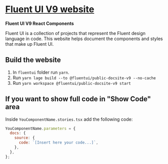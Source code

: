 # [Fluent UI V9 website](https://react.fluentui.dev/)

**Fluent UI V9 React Components**

Fluent UI is a collection of projects that represent the Fluent design language in code. This website helps document the components and styles that make up Fluent UI.

## Build the website

1. In `fluentui` folder run `yarn`.
2. Run `yarn lage build --to @fluentui/public-docsite-v9 --no-cache`
3. Run `yarn workspace @fluentui/public-docsite-v9 start`

## If you want to show full code in "Show Code" area

Inside `YouComponentName.stories.tsx` add the following code:

```jsx
YouComponentName.parameters = {
  docs: {
    source: {
      code: `[Insert here your code...]`,
    },
  },
};
```
